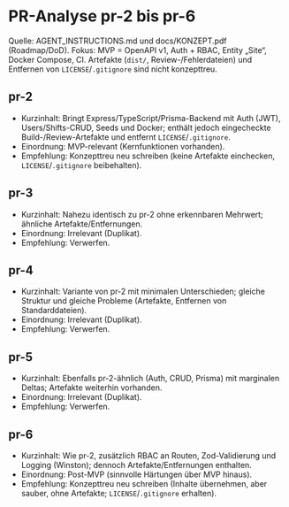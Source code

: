 # PR-Analyse pr-2 bis pr-6

Quelle: AGENT_INSTRUCTIONS.md und docs/KONZEPT.pdf (Roadmap/DoD). Fokus: MVP = OpenAPI v1, Auth + RBAC, Entity „Site“, Docker Compose, CI. Artefakte (`dist/`, Review-/Fehlerdateien) und Entfernen von `LICENSE`/`.gitignore` sind nicht konzepttreu.

## pr-2
- Kurzinhalt: Bringt Express/TypeScript/Prisma-Backend mit Auth (JWT), Users/Shifts-CRUD, Seeds und Docker; enthält jedoch eingecheckte Build-/Review-Artefakte und entfernt `LICENSE`/`.gitignore`.
- Einordnung: MVP-relevant (Kernfunktionen vorhanden).
- Empfehlung: Konzepttreu neu schreiben (keine Artefakte einchecken, `LICENSE`/`.gitignore` beibehalten).

## pr-3
- Kurzinhalt: Nahezu identisch zu pr-2 ohne erkennbaren Mehrwert; ähnliche Artefakte/Entfernungen.
- Einordnung: Irrelevant (Duplikat).
- Empfehlung: Verwerfen.

## pr-4
- Kurzinhalt: Variante von pr-2 mit minimalen Unterschieden; gleiche Struktur und gleiche Probleme (Artefakte, Entfernen von Standarddateien).
- Einordnung: Irrelevant (Duplikat).
- Empfehlung: Verwerfen.

## pr-5
- Kurzinhalt: Ebenfalls pr-2-ähnlich (Auth, CRUD, Prisma) mit marginalen Deltas; Artefakte weiterhin vorhanden.
- Einordnung: Irrelevant (Duplikat).
- Empfehlung: Verwerfen.

## pr-6
- Kurzinhalt: Wie pr-2, zusätzlich RBAC an Routen, Zod-Validierung und Logging (Winston); dennoch Artefakte/Entfernungen enthalten.
- Einordnung: Post-MVP (sinnvolle Härtungen über MVP hinaus).
- Empfehlung: Konzepttreu neu schreiben (Inhalte übernehmen, aber sauber, ohne Artefakte; `LICENSE`/`.gitignore` erhalten).

